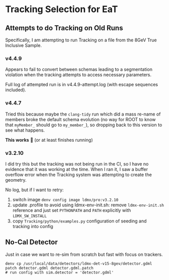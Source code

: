 # Tracking Selection for EaT

## Attempts to do Tracking on Old Runs
Specifically, I am attempting to run Tracking on a file from the 8GeV True Inclusive Sample.

### v4.4.9
Appears to fail to convert between schemas leading to a segmentation violation when the
tracking attempts to access necessary parameters.

Full log of attempted run is in v4.4.9-attempt.log (with escape sequences included).

### v4.4.7
Tried this because maybe the `clang-tidy` run which did a mass re-name of members broke
the default schema evolution (no way for ROOT to know that `myMember_` should go to `my_member_`),
so dropping back to this version to see what happens.

**This works** :tada: (or at least finishes running)

### v3.2.10
I did try this but the tracking was not being run in the CI, so I have no evidence that it was working
at the time. When I ran it, I saw a buffer overflow error when the Tracking system was attempting to
create the geometry.

No log, but if I want to retry:
1. switch image `denv config image ldmx/pro:v3.2.10`
2. update .profile to avoid using ldmx-env-init.sh: remove `ldmx-env-init.sh` reference and just set `PYTHONPATH` and `PATH` explicitly with `LDMX_SW_INSTALL`
3. copy `Tracking/python/examples.py` configuration of seeding and tracking into config

## No-Cal Detector
Just in case we want to re-sim from scratch but fast with focus on trackers.
```
denv cp /usr/local/data/detectors/ldmx-det-v15-8gev/detector.gdml
patch detector.gdml detector.gdml.patch
# run config with sim.detector = 'detector.gdml'
```
